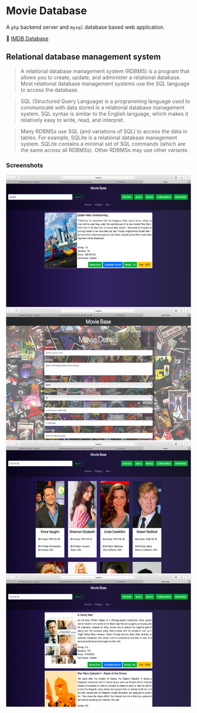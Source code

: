 # Movie Database

A `php` backend server and `mysql` database based web application.

:link: [IMDB Database](https://www.imdb.com/interfaces/)

## Relational database management system

> A relational database management system (RDBMS) is a program that allows you to create, update, and administer a relational database. Most relational database management systems use the SQL language to access the database.

> SQL (Structured Query Language) is a programming language used to communicate with data stored in a relational database management system. SQL syntax is similar to the English language, which makes it relatively easy to write, read, and interpret.

> Many RDBMSs use SQL (and variations of SQL) to access the data in tables. For example, SQLite is a relational database management system. SQLite contains a minimal set of SQL commands (which are the same across all RDBMSs). Other RDBMSs may use other variants.

### Screenshots

<img src="https://github.com/udayrajsawhney/Movie-Database/blob/master/screenshots/1.png" width="640" height="360"/> <img src="https://github.com/udayrajsawhney/Movie-Database/blob/master/screenshots/2.png" width="640" height="360"/> <img src="https://github.com/udayrajsawhney/Movie-Database/blob/master/screenshots/3.png" width="640" height="360"/> <img src="https://github.com/udayrajsawhney/Movie-Database/blob/master/screenshots/4.png" width="640" height="360"/>
